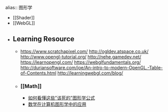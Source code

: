 alias:: 图形学

- [[Shader]]
- [[WebGL]]
- ## Learning Resource
	- https://www.scratchapixel.com/
	  http://ogldev.atspace.co.uk/
	  http://www.opengl-tutorial.org/
	  http://nehe.gamedev.net/
	  https://learnopengl.com/
	  https://webglfundamentals.org/
	  http://duriansoftware.com/joe/An-intro-to-modern-OpenGL.-Table-of-Contents.html
	  http://learningwebgl.com/blog/
	- ### [[Math]]
		- [如何看懂这些"该死的"图形学公式](https://zhuanlan.zhihu.com/p/21489591)
		- [数学在计算机图形学中的应用](http://staff.ustc.edu.cn/~lgliu/Resources/CG/Math_for_CG_Turk_CN.htm)
